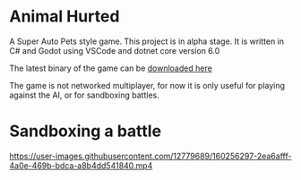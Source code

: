 # Animal Hurted

A Super Auto Pets style game.
This project is in alpha stage. It is written in C# and Godot using VSCode and dotnet core version 6.0

The latest binary of the game can be [downloaded here](https://github.com/dunnker/AnimalHurted/releases/download/release-6/AnimalHurted.zip)

The game is not networked multiplayer, for now it is only useful for playing against the AI, or for sandboxing battles.

# Sandboxing a battle

https://user-images.githubusercontent.com/12779689/160256297-2ea6afff-4a0e-469b-bdca-a8b4dd541840.mp4

